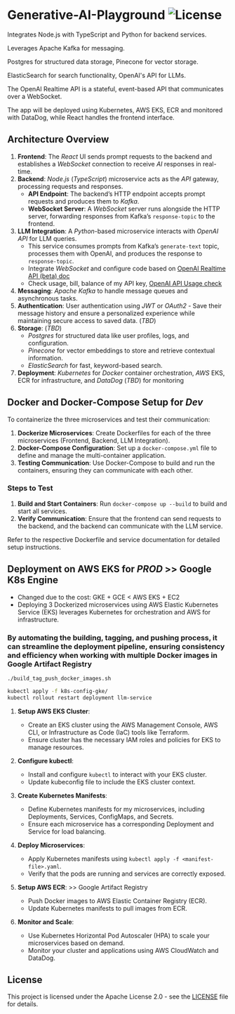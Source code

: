 # Generative-AI-Playground ![License](https://img.shields.io/badge/license-Apache%202.0-blue.svg)

Integrates Node.js with TypeScript and Python for backend services.

Leverages Apache Kafka for messaging.

Postgres for structured data storage, Pinecone for vector storage.

ElasticSearch for search functionality, OpenAI's API for LLMs.

The OpenAI Realtime API is a stateful, event-based API that communicates over a WebSocket.

The app will be deployed using Kubernetes, AWS EKS, ECR and monitored with DataDog, while React handles the frontend interface.

## Architecture Overview

1. **Frontend**: The _React_ UI sends prompt requests to the backend and establishes a _WebSocket_ connection to receive _AI_ responses in real-time.
2. **Backend**: _Node.js_ (_TypeScript_) microservice acts as the _API_ gateway, processing requests and responses.
   - **API Endpoint**: The backend’s HTTP endpoint accepts prompt requests and produces them to _Kafka_.
   - **WebSocket Server**: A _WebSocket_ server runs alongside the HTTP server, forwarding responses from Kafka’s `response-topic` to the frontend.
3. **LLM Integration**: A _Python_-based microservice interacts with _OpenAI API_ for LLM queries.
   - This service consumes prompts from Kafka’s `generate-text` topic, processes them with OpenAI, and produces the response to `response-topic`.
   - Integrate _WebSocket_ and configure code based on [OpenAI Realtime API (beta) doc](https://platform.openai.com/docs/guides/realtime/overview)
   - Check usage, bill, balance of my API key, [OpenAI API Usage check](https://platform.openai.com/settings/organization/usage)
4. **Messaging**: _Apache Kafka_ to handle message queues and asynchronous tasks.
5. **Authentication**: User authentication using _JWT_ or _OAuth2_ - Save their message history and ensure a personalized experience while maintaining secure access to saved data. (_TBD_)
6. **Storage**: (_TBD_)
   - _Postgres_ for structured data like user profiles, logs, and configuration.
   - _Pinecone_ for vector embeddings to store and retrieve contextual information.
   - _ElasticSearch_ for fast, keyword-based search.
7. **Deployment**: _Kubernetes_ for _Docker_ container orchestration, _AWS_ EKS, ECR for infrastructure, and _DataDog_ (_TBD_) for monitoring

## Docker and Docker-Compose Setup for _Dev_

To containerize the three microservices and test their communication:

1. **Dockerize Microservices**: Create Dockerfiles for each of the three microservices (Frontend, Backend, LLM Integration).
2. **Docker-Compose Configuration**: Set up a `docker-compose.yml` file to define and manage the multi-container application.
3. **Testing Communication**: Use Docker-Compose to build and run the containers, ensuring they can communicate with each other.

### Steps to Test

1. **Build and Start Containers**: Run `docker-compose up --build` to build and start all services.
2. **Verify Communication**: Ensure that the frontend can send requests to the backend, and the backend can communicate with the LLM service.

Refer to the respective Dockerfile and service documentation for detailed setup instructions.

## Deployment on AWS EKS for _PROD_ >> Google K8s Engine

- Changed due to the cost: GKE + GCE < AWS EKS + EC2
- Deploying 3 Dockerized microservices using AWS Elastic Kubernetes Service (EKS) leverages Kubernetes for orchestration and AWS for infrastructure.

### By automating the building, tagging, and pushing process, it can streamline the deployment pipeline, ensuring consistency and efficiency when working with multiple Docker images in Google Artifact Registry

```bash
./build_tag_push_docker_images.sh

kubectl apply -f k8s-config-gke/
kubectl rollout restart deployment llm-service
```

1. **Setup AWS EKS Cluster**:

   - Create an EKS cluster using the AWS Management Console, AWS CLI, or Infrastructure as Code (IaC) tools like Terraform.
   - Ensure cluster has the necessary IAM roles and policies for EKS to manage resources.

2. **Configure kubectl**:

   - Install and configure `kubectl` to interact with your EKS cluster.
   - Update kubeconfig file to include the EKS cluster context.

3. **Create Kubernetes Manifests**:

   - Define Kubernetes manifests for my microservices, including Deployments, Services, ConfigMaps, and Secrets.
   - Ensure each microservice has a corresponding Deployment and Service for load balancing.

4. **Deploy Microservices**:

   - Apply Kubernetes manifests using `kubectl apply -f <manifest-file>.yaml`.
   - Verify that the pods are running and services are correctly exposed.

5. **Setup AWS ECR**: >> Google Artifact Registry

   - Push Docker images to AWS Elastic Container Registry (ECR).
   - Update Kubernetes manifests to pull images from ECR.

6. **Monitor and Scale**:
   - Use Kubernetes Horizontal Pod Autoscaler (HPA) to scale your microservices based on demand.
   - Monitor your cluster and applications using AWS CloudWatch and DataDog.

## License

This project is licensed under the Apache License 2.0 - see the [LICENSE](LICENSE) file for details.
